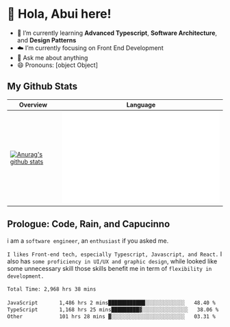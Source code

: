 # 👋 Hola, Abui here!

- 🌱 I’m currently learning **Advanced Typescript**, **Software Architecture**, and **Design Patterns**
- ☁️ I’m currently focusing on Front End Development
- 💬 Ask me about anything
- 😄 Pronouns: [object Object]

## My Github Stats

| Overview | Language |
| --- | --- |
|[![Anurag's github stats](https://github-readme-stats.vercel.app/api?username=abui-am&count_private=true)](https://github.com/anuraghazra/github-readme-stats)|![Language](https://raw.githubusercontent.com/abui-am/stats/c6455f656dfce7acd3951e5ec5b25d72af0b2ee3/generated/languages.svg)|

## Prologue: Code, Rain, and Capucinno
i am a `software engineer`, an `enthusiast` if you asked me. 

`I likes Front-end tech, especially Typescript, Javascript, and React.` I also has `some proficiency in UI/UX and graphic design`, while looked like some unnecessary skill those skills benefit me in term of `flexibility in development.`


<!--START_SECTION:waka-->

```text
Total Time: 2,968 hrs 38 mins

JavaScript       1,486 hrs 2 mins████████████░░░░░░░░░░░░░   48.40 %
TypeScript       1,168 hrs 25 mins█████████▓░░░░░░░░░░░░░░░   38.06 %
Other            101 hrs 28 mins ▓░░░░░░░░░░░░░░░░░░░░░░░░   03.31 %
```

<!--END_SECTION:waka-->
